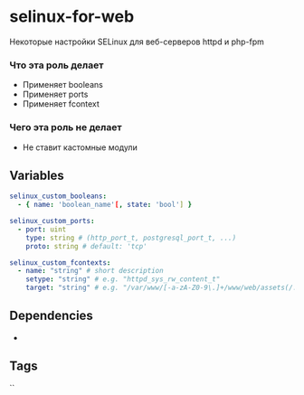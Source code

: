 # selinux-for-web
Некоторые настройки SELinux для веб-серверов httpd и php-fpm
### Что эта роль делает
* Применяет booleans
* Применяет ports
* Применяет fcontext
### Чего эта роль не делает
* Не ставит кастомные модули
## Variables
```yaml
selinux_custom_booleans:
  - { name: 'boolean_name'[, state: 'bool'] }

selinux_custom_ports:
  - port: uint
    type: string # (http_port_t, postgresql_port_t, ...)
    proto: string # default: 'tcp'

selinux_custom_fcontexts:
  - name: "string" # short description
    setype: "string" # e.g. "httpd_sys_rw_content_t"
    target: "string" # e.g. "/var/www/[-a-zA-Z0-9\.]+/www/web/assets(/.*)?"
```
## Dependencies
-
## Tags
``

